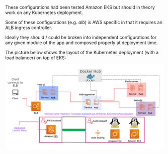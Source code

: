 These configurations had been tested Amazon EKS but should in theory work on any Kubernetes deployment. 

Some of these configurations (e.g. *alb*) is AWS specific in that it requires an ALB ingress controller.  

Ideally they should / could be broken into independent configurations for any given module of the app and composed properly at deployment time. 

The picture below shows the layout of the Kubernetes deployment (with a load balancer) on top of EKS:

![yelb-eks-load-balancer](../../images/yelb-eks-load-balancer.png) 

